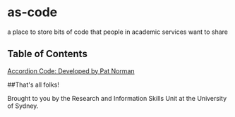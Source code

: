 # as-code
 a place to store bits of code that people in academic services want to share


## Table of Contents

[Accordion Code: Developed by Pat Norman](https://usyd-risu.github.io/as-code/accordion-code/accordion-code-linked/)


##That's all folks!

Brought to you by the Research and Information Skills Unit at the University of Sydney.
